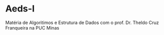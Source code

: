 # Aeds-I
Matéria de Algoritimos e Estrutura de Dados com o prof. Dr. Theldo Cruz Franqueira na PUC Minas
